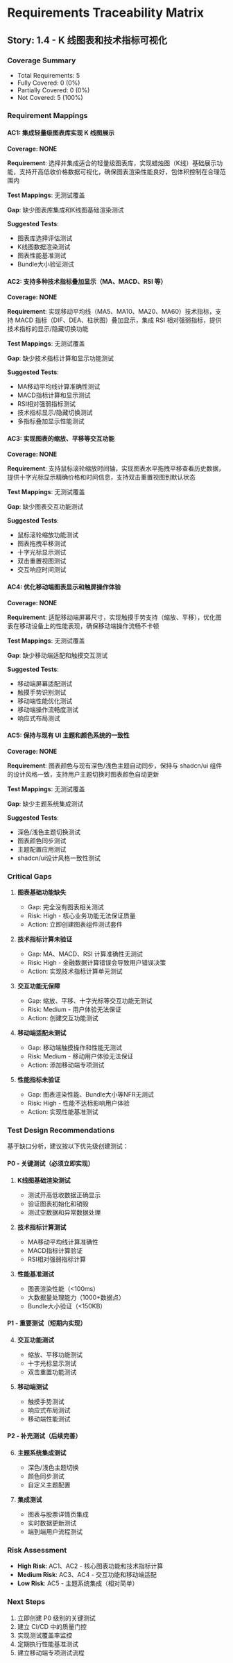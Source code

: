 # Requirements Traceability Matrix

## Story: 1.4 - K 线图表和技术指标可视化

### Coverage Summary

- Total Requirements: 5
- Fully Covered: 0 (0%)
- Partially Covered: 0 (0%)
- Not Covered: 5 (100%)

### Requirement Mappings

#### AC1: 集成轻量级图表库实现 K 线图展示

**Coverage: NONE**

**Requirement**: 选择并集成适合的轻量级图表库，实现蜡烛图（K线）基础展示功能，支持开高低收价格数据可视化，确保图表渲染性能良好，包体积控制在合理范围内

**Test Mappings**: 无测试覆盖

**Gap**: 缺少图表库集成和K线图基础渲染测试

**Suggested Tests**:
- 图表库选择评估测试
- K线图数据渲染测试
- 图表性能基准测试
- Bundle大小验证测试

#### AC2: 支持多种技术指标叠加显示（MA、MACD、RSI 等）

**Coverage: NONE**

**Requirement**: 实现移动平均线（MA5、MA10、MA20、MA60）技术指标，支持 MACD 指标（DIF、DEA、柱状图）叠加显示，集成 RSI 相对强弱指标，提供技术指标的显示/隐藏切换功能

**Test Mappings**: 无测试覆盖

**Gap**: 缺少技术指标计算和显示功能测试

**Suggested Tests**:
- MA移动平均线计算准确性测试
- MACD指标计算和显示测试
- RSI相对强弱指标测试
- 技术指标显示/隐藏切换测试
- 多指标叠加显示性能测试

#### AC3: 实现图表的缩放、平移等交互功能

**Coverage: NONE**

**Requirement**: 支持鼠标滚轮缩放时间轴，实现图表水平拖拽平移查看历史数据，提供十字光标显示精确价格和时间信息，支持双击重置视图到默认状态

**Test Mappings**: 无测试覆盖

**Gap**: 缺少图表交互功能测试

**Suggested Tests**:
- 鼠标滚轮缩放功能测试
- 图表拖拽平移测试
- 十字光标显示测试
- 双击重置视图测试
- 交互响应时间测试

#### AC4: 优化移动端图表显示和触屏操作体验

**Coverage: NONE**

**Requirement**: 适配移动端屏幕尺寸，实现触摸手势支持（缩放、平移），优化图表在移动设备上的性能表现，确保移动端操作流畅不卡顿

**Test Mappings**: 无测试覆盖

**Gap**: 缺少移动端适配和触摸交互测试

**Suggested Tests**:
- 移动端屏幕适配测试
- 触摸手势识别测试
- 移动端性能优化测试
- 移动端操作流畅度测试
- 响应式布局测试

#### AC5: 保持与现有 UI 主题和颜色系统的一致性

**Coverage: NONE**

**Requirement**: 图表颜色与现有深色/浅色主题自动同步，保持与 shadcn/ui 组件的设计风格一致，支持用户主题切换时图表颜色自动更新

**Test Mappings**: 无测试覆盖

**Gap**: 缺少主题系统集成测试

**Suggested Tests**:
- 深色/浅色主题切换测试
- 图表颜色同步测试
- 主题配置应用测试
- shadcn/ui设计风格一致性测试

### Critical Gaps

1. **图表基础功能缺失**
   - Gap: 完全没有图表相关测试
   - Risk: High - 核心业务功能无法保证质量
   - Action: 立即创建图表组件测试套件

2. **技术指标计算未验证**
   - Gap: MA、MACD、RSI 计算准确性无测试
   - Risk: High - 金融数据计算错误会导致用户错误决策
   - Action: 实现技术指标计算单元测试

3. **交互功能无保障**
   - Gap: 缩放、平移、十字光标等交互功能无测试
   - Risk: Medium - 用户体验无法保证
   - Action: 创建交互功能测试

4. **移动端适配未测试**
   - Gap: 移动端触摸操作和性能无测试
   - Risk: Medium - 移动用户体验无法保证
   - Action: 添加移动端专项测试

5. **性能指标未验证**
   - Gap: 图表渲染性能、Bundle大小等NFR无测试
   - Risk: High - 性能不达标影响用户体验
   - Action: 实现性能基准测试

### Test Design Recommendations

基于缺口分析，建议按以下优先级创建测试：

#### P0 - 关键测试（必须立即实现）
1. **K线图基础渲染测试**
   - 测试开高低收数据正确显示
   - 验证图表初始化和销毁
   - 测试空数据和异常数据处理

2. **技术指标计算测试**
   - MA移动平均线计算准确性
   - MACD指标计算验证
   - RSI相对强弱指标计算

3. **性能基准测试**
   - 图表渲染性能（<100ms）
   - 大数据量处理能力（1000+数据点）
   - Bundle大小验证（<150KB）

#### P1 - 重要测试（短期内实现）
4. **交互功能测试**
   - 缩放、平移功能测试
   - 十字光标显示测试
   - 双击重置功能测试

5. **移动端测试**
   - 触摸手势测试
   - 响应式布局测试
   - 移动端性能测试

#### P2 - 补充测试（后续完善）
6. **主题系统集成测试**
   - 深色/浅色主题切换
   - 颜色同步测试
   - 自定义主题配置

7. **集成测试**
   - 图表与股票详情页集成
   - 实时数据更新测试
   - 端到端用户流程测试

### Risk Assessment

- **High Risk**: AC1、AC2 - 核心图表功能和技术指标计算
- **Medium Risk**: AC3、AC4 - 交互功能和移动端适配
- **Low Risk**: AC5 - 主题系统集成（相对简单）

### Next Steps

1. 立即创建 P0 级别的关键测试
2. 建立 CI/CD 中的质量门控
3. 实现测试覆盖率监控
4. 定期执行性能基准测试
5. 建立移动端专项测试流程
